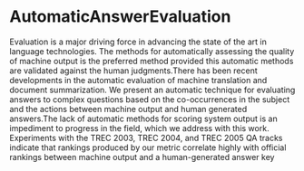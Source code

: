 # AutomaticAnswerEvaluation

Evaluation is a major driving force in advancing the state of the art in language technologies. The methods for automatically assessing the quality of machine output is the preferred method provided this automatic methods are validated against the human judgments.There has been recent developments in the automatic evaluation of machine translation and document summarization. We present an automatic technique for evaluating answers to complex questions based on the co-occurrences in the subject and the actions between machine output and human generated answers.The lack of automatic methods for scoring system output is an impediment to progress in the field, which we address with this work. Experiments with the TREC 2003, TREC 2004, and TREC 2005 QA tracks indicate that rankings produced by our metric correlate highly with official rankings between machine output and a human-generated answer key
